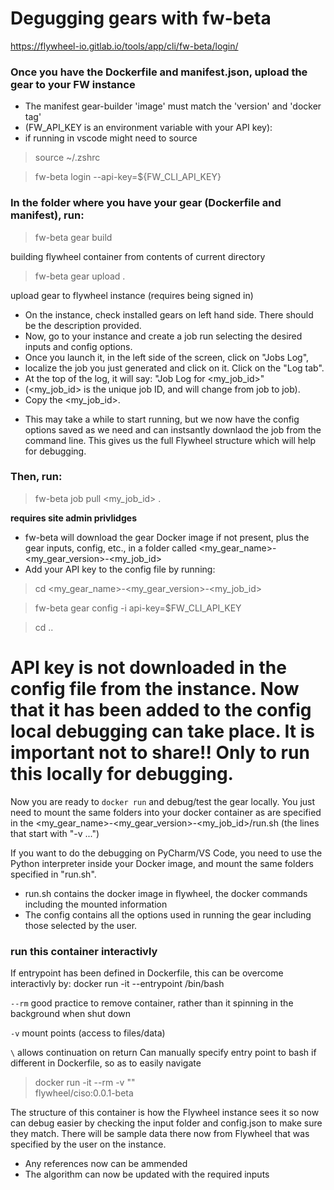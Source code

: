 # Degugging gears with fw-beta
https://flywheel-io.gitlab.io/tools/app/cli/fw-beta/login/

### Once you have the Dockerfile and manifest.json, upload the gear to your FW instance
- The manifest gear-builder 'image' must match the 'version' and 'docker tag'
- (FW_API_KEY is an environment variable with your API key): 
- if running in vscode might need to source    
   
> source ~/.zshrc 
  
> fw-beta login --api-key=${FW_CLI_API_KEY}  

### In the folder where you have your gear (Dockerfile and manifest), run:
> fw-beta gear build 

building flywheel container from contents of current directory
> fw-beta gear upload .

upload gear to flywheel instance (requires being signed in)

- On the instance, check installed gears on left hand side. There should be the description provided.
- Now, go to your instance and create a job run selecting the desired inputs and config options.
- Once you launch it, in the left side of the screen, click on "Jobs Log", 
- localize the job you just generated and click on it. Click on the "Log tab".
- At the top of the log, it will say: "Job Log for <my_job_id>"
- (<my_job_id> is the unique job ID, and will change from job to job).
- Copy the <my_job_id>.
* This may take a while to start running, but we now have the config options saved as we need and can instsantly downlaod the job from the command line. This gives us the full Flywheel structure which will help for debugging. 

### Then, run:
> fw-beta job pull <my_job_id> . 

**requires site admin privlidges** 
- fw-beta will download the gear Docker image if not present, plus the gear inputs, config, etc., in a folder called <my_gear_name>-<my_gear_version>-<my_job_id>
- Add your API key to the config file by running:

> cd <my_gear_name>-<my_gear_version>-<my_job_id>

> fw-beta gear config -i api-key=$FW_CLI_API_KEY

> cd ..

# API key is not downloaded in the config file from the instance. Now that it has been added to the config local debugging can take place. It is important not to share!! Only to run this locally for debugging. 

Now you are ready to `docker run` and debug/test the gear locally.
You just need to mount the same folders into your docker container as
are specified in the <my_gear_name>-<my_gear_version>-<my_job_id>/run.sh
(the lines that start with "-v ...")

If you want to do the debugging on PyCharm/VS Code, you need to use the 
Python interpreter inside your Docker image, and mount the same folders
specified in "run.sh".

- run.sh contains the docker image in flywheel, the docker commands including the mounted information
- The config contains all the options used in running the gear including those selected by the user. 

### run this container interactivly 
If entrypoint has been defined in Dockerfile, this can be overcome interactivly by:
docker run -it --entrypoint /bin/bash <image>

 `--rm`  good practice to remove container, rather than it spinning in the background when shut down 

 `-v` mount points (access to files/data)

 `\` allows continuation on return
 Can manually specify entry point to bash if different in Dockerfile, so as to easily navigate

> docker run -it --rm -v ""\
        flywheel/ciso:0.0.1-beta

The structure of this container is how the Flywheel instance sees it so now can debug easier by checking the input folder and config.json to make sure they match. There will be sample data there now from Flywheel that was specified by the user on the instance. 

- Any references now can be ammended
- The algorithm can now be updated with the required inputs 
